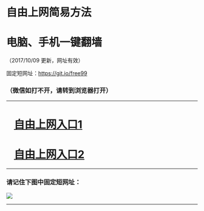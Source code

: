 ﻿# 自由上网简易方法

# 电脑、手机一键翻墙

（2017/10/09 更新，网址有效）

固定短网址：https://git.io/free99

### （微信如打不开，请转到浏览器打开）


***





# &nbsp;&nbsp; <a href="http://ft538629677.fwq-tz-1001.info/fwqtz01.html?t=100900126487 " target="_blank">自由上网入口1</a>
# &nbsp;&nbsp; <a href="http://ft1859331896.fwq-tz-1002.info/fwqtz02.html?t=100900132755 " target="_blank">自由上网入口2</a>
***

### 请记住下图中固定短网址：

<img src="https://s3-us-west-2.amazonaws.com/fwq-1001/yjfq-20170905okok.png" /> 


***

